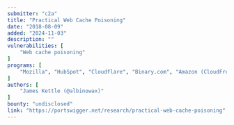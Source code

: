 ```yaml
---
submitter: "c2a"
title: "Practical Web Cache Poisoning"
date: "2018-08-09"
added: "2024-11-03"
description: ""
vulnerabilities: [
    "Web cache poisoning"
]
programs: [
    "Mozilla", "HubSpot", "Cloudflare", "Binary.com", "Amazon (CloudFront)"
]
authors: [
    "James Kettle (@albinowax)"
]
bounty: "undisclosed"
link: "https://portswigger.net/research/practical-web-cache-poisoning"
---
```




